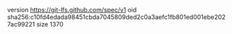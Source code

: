 version https://git-lfs.github.com/spec/v1
oid sha256:c10fd4edada98451cbda7045809ded2c0a3aefc1fb801ed001ebe2027ac99221
size 1370
